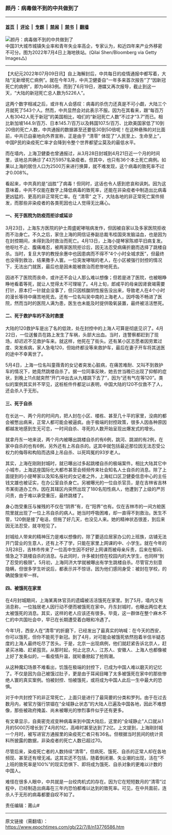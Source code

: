 ### 颜丹：病毒做不到的中共做到了

---

#### [首页](../../../..?n13776586) &nbsp;|&nbsp; [评论](../../../../../epoch-comment?n13776586) &nbsp;|&nbsp; [专题](../../../../../epoch-special?n13776586) &nbsp;|&nbsp; [禁闻](../../../../../epoch-news?n13776586) &nbsp;|&nbsp; [禁书](../../../../../books?n13776586) &nbsp;|&nbsp; [翻墙](https://github.com/gfw-breaker/nogfw/blob/master/README.md?n13776586)


<div><img alt="颜丹：病毒做不到的中共做到了" class="attachment-djy_600_400 size-djy_600_400 wp-post-image" src="https://i.epochtimes.com/assets/uploads/2022/07/id13773438-GettyImages-1241694991-600x400.jpg"/>
<div class="caption">
 中国31大城市城镇失业率和青年失业率高企，专家认为，和近四年来产业外移密不可分。图为2022年7月4日上海地铁站。(Qilai Shen/Bloomberg via Getty Images△)
</div></div><hr/><div class="post_content" id="artbody" itemprop="articleBody">
 <!-- article content begin -->
 <p>
  【大纪元2022年07月09日讯】自上海解封后，中共每日的疫情通报中都写着，大陆“无新增死亡病例”。就在今年3月，中共卫健委自“一年多来首次报告”了“因新冠死亡的病例”，即为4683例。而到了6月19日，港媒又再次报导，截止到这一天，“大陆的新冠死亡总人数为5226人”。
 </p>
 <p>
  这两个数字相减之后，或许有人会感叹：病毒的杀伤力还真是不可小觑，大陆三个月就死了543个人。然而，中共显然会对此表示不服。因为在其看来，跟“每百万人有3042人死于新冠”的美国相比，咱们的“新冠死亡人数”不过才“3.7”而已。相比新加坡144.9/百万、日本145.7/百万以及韩国107.5/百万、比欧美国家低了10到20倍的死亡人数，中共通报的数据甚至还要低30到50倍呢！在这种悬殊的对比面前，中共已自豪地向外界宣称，正是由于
  <ok href="https://www.epochtimes.com/gb/tag/%E2%80%9C%E6%B8%85%E9%9B%B6%E2%80%9D.html">
   “清零”
  </ok>
  体现了“人民至上、生命至上”，中国P民的染疫死亡率才会降到令整个世界都望尘莫及的最低水平。
 </p>
 <p>
  而在墙内，上海卫健委也曾通报过，从3月28日封城到4月21日近一个月的时间里，该地总共确诊了43万5957名染疫者。但其中，也只有36个本土死亡病例。如果以上海的居住人口为2500万来进行换算，就不难发现，这个病毒的致死率不过才0.008%。
 </p>
 <p>
  看起来，中共真的是“战胜”了病毒！但同时，这话也令人感到悲哀和讽刺。因为这意味着，中共不仅能在数字上降低病毒的致死率，还能在非染疫者中制造出比病毒更凶猛的、更高的非正常死亡率。在
  <ok href="https://www.epochtimes.com/gb/tag/%E2%80%9C%E6%B8%85%E9%9B%B6%E2%80%9D.html">
   “清零”
  </ok>
  之下，大陆各地的非正常死亡案件频发，而那些非染疫者的各类死因也让人觉得无比痛心。
 </p>
 <h4>
  一、死于医院为防疫而拒诊或延诊
 </h4>
 <p>
  3月23日，上海东方医院的护士周盛妮哮喘病发作，但因被自家以及多家医院拒收而不治身亡。不久之后，家住上海的网信证券副总裁韦桂国突发脑溢血，也是因为在封控期间，未得到及时救治而死亡。4月13日，上海小提琴家陈顺平旧病复发。他呕吐不止、腹痛难忍，被两家医院拒诊后，因无法忍受病痛折磨而选择了跳楼自杀。当时，复旦大学的教授余惠中也因患病而不得不“4个小时全城求医”，但最终也没得到救治，结果撒手人寰。一位突发哮喘的老人，在小区被强行封控的情况下，无法出门就医，最后也是因未能被救治而悲惨地死去。
 </p>
 <p>
  因进不了医院而丧命，或许还不会让人那么难以想像；但若是进了医院，也被眼睁睁地看着等死，就让人觉得太不可理喻了。4月上旬，郎咸平的母亲因肾衰竭需要打针，原本打一针就会没事了，但只因核酸阴性报告没出来，导致老人在4个小时的漫长等待中痛苦地死去。还有一位名叫吴中南的上海老人，因呼吸不畅进了医院，然而当时的医院人满为患，医生也未能及时提供吸氧装置，最终被活活憋死。
 </p>
 <h4>
  二、死于救护车的不及时救援
 </h4>
 <p>
  大陆的120救护车是出了名的低效，处在封控中的上海人可算是彻底见识了。4月22日，一位送餐员在路上发生了车祸，头部大出血。当时，连警察都赶到了现场，却迟迟不见救护车来。就这样，他死在了街头。还有某小区志愿者因劳累过度、突发疾病，家人急电120，但始终都没等来救护车，最后在妻子开车将其送医的途中不幸离世了。
 </p>
 <p>
  5月4日，上海一位名叫童薇青的女记者突发心脏病，在痛苦难耐、又叫不到救护车的情况下，她竟然跳楼自杀了。据一位同事反映，她去世当晚已出现了抑郁的症状，到晚上11点就突然“开门冲出去从九楼跳下去了”，因为“还有气在等120”。类似的案例其实并不罕见，这桩桩件件都足以表明，中国大陆的120不仅救不了人，还会杀人于无形。
 </p>
 <h4>
  三、死于自杀
 </h4>
 <p>
  在长达一、两个月的时间内，把人封在小区、楼栋、甚至几十平的家里，没病的都会被憋出病来，正常人都可能会被逼疯。由于极端的封控政策，很多人因各种原因都越发地感到生无可恋，一时间自杀、寻死的人数开始呈现出爆发式的增长。
 </p>
 <p>
  就拿丹东一地来说，两个月内被曝出跳楼自杀的有6例，跳河、跳湖的有2例，在家中自杀的也有6例，另外还有上吊自杀的。这其中就包括最近那位因无法忍受公权力的侮辱和构陷而选择上吊自杀、以死鸣冤的93岁老人。
 </p>
 <p>
  其实，上海在刚刚封城时，就已曝出过多起跳楼自杀的极端案件。相比大陆其它中小城市，上海这座国际化大都市甚至会频频传来社会知名人士自杀的消息。除了上面提到的小提琴家以及知名报社的女记者之外，上海虹口区卫健委信息中心的主任钱文雄也被证实，在办公室自杀身亡。另被曝光的一位自杀官员，是在吉林省吉林市某街道办工作。因在其辖区内突然出现了180名阳性病人，他遭到了上级的严厉问责，由于难以承受重压，最终跳楼了。
 </p>
 <p>
  身心饱受重压与摧残的不仅在“阴界”有，在“阳界”也有。仅在吉林市的一间方舱医院里就出现了一位上吊自杀的病人。她当时呼吸困难，却一直得不到救治。医生不管，120倒是接了电话，但拖了好几天，也没见人来。她的精神状态很差，到后来因无法忍受，就寻短见了。
 </p>
 <p>
  封城给人带来的精神压力是难以想像的，除了要适应居家办公的上班族，店铺无法开门营业的生意人，还有上不了学，只能在家里上网课的中、小学生。就在今年的3月28日，吉林市传来了一位高中生因不好好上网课而被母亲斥责，后来在郁闷、情急之下跳楼自杀的消息。与此同时，许多被封控在校园内的大学生，也同样“到了忍受的极限”。5月初，上海同济大学就被曝出有学生跳楼自杀。尽管官方刻意隐瞒，但很多学生听说后，都表示并不惊讶。因为他们感同身受：被封在学校，的确就像坐牢一样。
 </p>
 <h4>
  四、被饿死在家里
 </h4>
 <p>
  在4月封城期间，上海某离休官员的遗孀被活活饿死在家里。到了5月，墙内又有消息称，一位独居老人因行动不便而被饿死在家中。丹东封城时，也曝出两位老太太被饿死的消息。其实，这样的老人应该还有很多。毕竟，这一群体在整个麻木不仁的中共国社会中，早已在长期遭受着白眼和冷遇了。
 </p>
 <p>
  今年1月，西安人在“清零”的折磨下，已经发出了最真实的呐喊：在今天的西安，你可以饿死，但你不能死于新冠。到了4月，对可能会被饿死依然抱着半信半疑态度的上海人最终吃尽了苦头。于是，北京一出现病例，他们就赶紧告诉北京人，赶紧买冰箱、赶紧囤货。从那时起，何止北京人，江苏人、安徽人、上海人也都像被上好了发条似的，一看疫情升温，就轮番掀起了抢购潮。
 </p>
 <p>
  从这种魔幻场景不难看出，饥饿在极端的封控下，已成为中国人难以磨灭的记忆了。不仅是因为自己被饿过肚子，更是由于耳闻目睹了太多被饿死在家中的那些惨绝人寰的真实案例。怕被封控、怕被饿死，或将成为中国人此后一生中最大的恐惧。
 </p>
 <p>
  对于中共封控下的非正常死亡，上面只是进行了最简要的分类和罗列。由于在过去数月内，被官方强行禁锢在“全域静止状态”的大陆人已遍及中国各地，因此不难想像，那些被政府掩盖、尚未被曝光的惨烈事件似乎还有更多。
 </p>
 <p>
  有文章显示，自奥密克戎变种病毒来到中国大陆后，这里的“全域静止”人口就从1月的5000万增长到了4月的1亿，高峰时甚至达到了2亿。上文提到，上海刚封城一个月时，被写进官方通报里的染疫死亡者只有36名。但根据当时民间的统计资料所披露的数据，非染疫者的死亡人数已超过70。
 </p>
 <p>
  尽管后来，染疫死亡者的人数持续“清零”，但病死、饿死、自杀的正常人却在各地频现、甚至还有增无减。这其实还不包括，随着倒闭潮、失业潮的出现，活在“不上班的致死率是100%”的现实恐惧下、即将成为饿死、自杀对象的更难以计数的中国人。
 </p>
 <p>
  难怪在很多人眼中，中共就是一台绞肉机式的存在。因为它在短短数月的“清零”过程中，已经制造出病毒在三年内恐怕都难以达到的致死率。可见，在中共面前，连杀人于无形的病毒都要自叹不如了。
 </p>
 <p>
  责任编辑：莆山#
 </p>
 <!-- article content end -->
 <div id="below_article_ad">
 </div>
</div>


---

原文链接（需翻墙）：https://www.epochtimes.com/gb/22/7/8/n13776586.htm